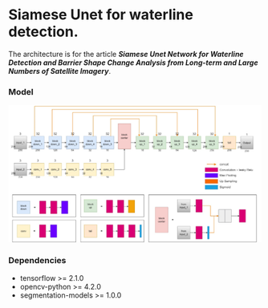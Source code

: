# Siamese Unet for waterline detection.  
  
The architecture is for the article _**Siamese Unet Network for Waterline Detection and Barrier Shape Change Analysis from Long-term and Large Numbers of Satellite Imagery**_.

### Model 
![SiamUnet](./img/SiamUNet.png)  

### Dependencies
- tensorflow >= 2.1.0
- opencv-python >= 4.2.0
- segmentation-models >= 1.0.0